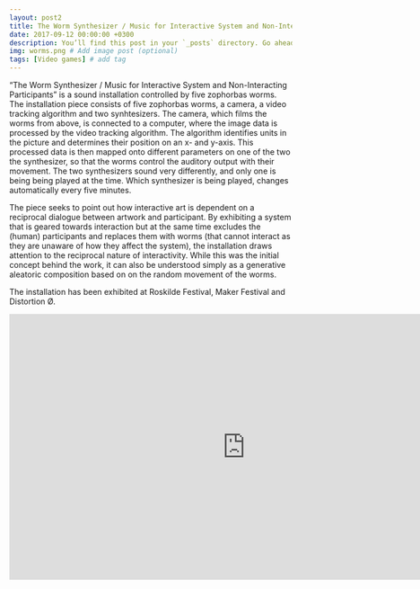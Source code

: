 ```yaml
---
layout: post2
title: The Worm Synthesizer / Music for Interactive System and Non-Interacting Participants
date: 2017-09-12 00:00:00 +0300
description: You’ll find this post in your `_posts` directory. Go ahead and edit it and re-build the site to see your changes. # Add post description (optional)
img: worms.png # Add image post (optional)
tags: [Video games] # add tag
---
```


“The Worm Synthesizer / Music for Interactive System and Non-Interacting Participants” is a sound installation controlled by five zophorbas worms. The installation piece consists of five zophorbas worms, a camera, a video tracking algorithm and two synhtesizers. The camera, which films the worms from above, is connected to a computer, where the image data is processed by the video tracking algorithm. The algorithm identifies units in the picture and determines their position on an x- and y-axis. This processed data is then mapped onto different parameters on one of the two the synthesizer, so that the worms control the auditory output with their movement. The two synthesizers sound very differently, and only one is being being played at the time. Which synthesizer is being played, changes automatically every five minutes.

The piece seeks to point out how interactive art is dependent on a reciprocal dialogue between artwork and participant. By exhibiting a system that is geared towards interaction but at the same time excludes the (human) participants and replaces them with worms (that cannot interact as they are unaware of how they affect the system), the installation draws attention to the reciprocal nature of interactivity. While this was the initial concept behind the work, it can also be understood simply as a generative aleatoric composition based on on the random movement of the worms.

The installation has been exhibited at Roskilde Festival, Maker Festival and Distortion Ø.

<iframe src="https://player.vimeo.com/video/255625696" width="840" height="472.5" frameborder="0" webkitallowfullscreen mozallowfullscreen allowfullscreen></iframe>

